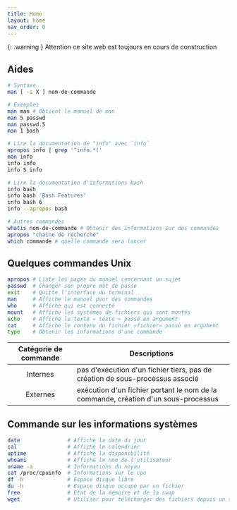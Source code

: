 ```yaml
---
title: Home
layout: home
nav_order: 0
---
```


{: .warning }
Attention ce site web est toujours en cours de construction

## Aides

```bash
# Syntaxe
man [ -s X ] nom-de-commande

# Exemples
man man # Obtient le manuel de man
man 5 passwd
man passwd.5
man 1 bash
```

```bash
# Lire la documentation de "info" avec `info`
apropos info | grep '^info.*('
man info
info info
info 5 info

# Lire la documentation d'informations bash
info bash
info bash 'Bash Features'
info bash 6
info --apropos bash

# Autres commandes
whatis nom-de-commande # Obtenir des informations sur des commandes
apropos "chaîne de recherche"
which commande # quelle commande sera lancer
```

## Quelques commandes Unix

```bash
apropos # Liste les pages du manuel concernant un sujet
passwd  # Changer son propre mot de passe
exit    # Quitte l'interface du terminal
man     # Affiche le manuel pour des commandes
who     # Affiche qui est connecté
mount   # Affiche les systèmes de fichiers qui sont montés
echo    # Affiche le texte « texte » passé en argument
cat     # Affiche le contenu du fichier «fichier» passé en argument
type    # Obtenir les informations d'une commande
```

| Catégorie de commande | Descriptions                                                                       |
| :-------------------: | ---------------------------------------------------------------------------------- |
|       Internes        | pas d'exécution d'un fichier tiers, pas de création de sous-processus associé      |
|       Externes        | exécution d'un fichier portant le nom de la commande, création d'un sous-processus |

## Commande sur les informations systèmes

```bash
date               # Affiche la date du jour
cal                # Affiche le calendrier
uptime             # Affiche la disponibilité
whoami             # Affiche le nom de l'utilisateur
uname -a           # Informations du noyau
cat /proc/cpuinfo  # Informations sur le cpu
df -h              # Espace disque libre
du -h              # Espace disque occupé par un fichier
free               # Etat de la mémoire et de la swap
wget               # Utiliser pour télécharger des fichiers depuis un serveur
```

